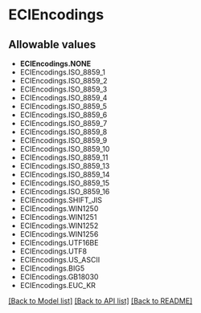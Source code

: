 # ECIEncodings


## Allowable values

* **ECIEncodings.NONE**
* ECIEncodings.ISO_8859_1
* ECIEncodings.ISO_8859_2
* ECIEncodings.ISO_8859_3
* ECIEncodings.ISO_8859_4
* ECIEncodings.ISO_8859_5
* ECIEncodings.ISO_8859_6
* ECIEncodings.ISO_8859_7
* ECIEncodings.ISO_8859_8
* ECIEncodings.ISO_8859_9
* ECIEncodings.ISO_8859_10
* ECIEncodings.ISO_8859_11
* ECIEncodings.ISO_8859_13
* ECIEncodings.ISO_8859_14
* ECIEncodings.ISO_8859_15
* ECIEncodings.ISO_8859_16
* ECIEncodings.SHIFT_JIS
* ECIEncodings.WIN1250
* ECIEncodings.WIN1251
* ECIEncodings.WIN1252
* ECIEncodings.WIN1256
* ECIEncodings.UTF16BE
* ECIEncodings.UTF8
* ECIEncodings.US_ASCII
* ECIEncodings.BIG5
* ECIEncodings.GB18030
* ECIEncodings.EUC_KR

[[Back to Model list]](../README.md#documentation-for-models) [[Back to API list]](../README.md#documentation-for-api-endpoints) [[Back to README]](../README.md)
